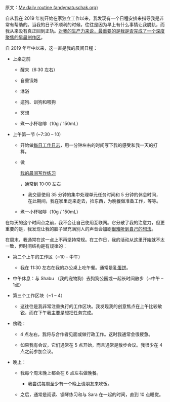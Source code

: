 原文：[My daily routine (andymatuschak.org)](https://notes.andymatuschak.org/z3x7AvJgYzmgEY4kcKdSY2aYxdqWYpTyPqRs8)

自从我在 2019 年初开始在家独立工作以来，我发现有一个日程安排来指导我是非常有帮助的。当我的日子不顺利的时候，往往是因为早上有什么事情让我脱轨，而我从来没有真正回到正轨。[对我的生产力来说，最重要的是我是否完成了一个深度聚焦的早晨创作区](https://notes.andymatuschak.org/zR9LxW1N893EXwQ3Fma1Gz4xPa1tF2Zd6zZ)。

自 2019 年年中以来，这一直是我的晨间日程：

- 上桌之前

  - 醒来（6:30 左右）

  - 自重锻炼

  - 淋浴

  - 遛狗、训狗和喂狗

  - 冥想

  - 煮一小杯咖啡（10g / 150mL）

- 上午第一节 (~7:30 – 10)

  - 开始做[每日工作日志](https://notes.andymatuschak.org/z28QkpK3vRKQTacjFDfGYBhCXHqHuVWJzny9)，用一分钟左右的时间写下我的感受和我一天的打算。

  - 做

    [我的晨间写作练习](https://notes.andymatuschak.org/zVFGpprS64TzmKGNzGxq9FiCDnAnCPwRU5T)

    ，通常到 10:00 左右

    - 我交替使用 35 分钟的集中处理单元任务时间和 5 分钟的休息时间，在此期间，我在家里走来走去，捡东西，为晚餐做准备工作，等等。

  - 煮一小杯咖啡（10g / 150mL）

在每天的这个时间点之前，我不会让自己使用互联网。它分散了我的注意力，但更重要的是，我发现让我的脑子里充满别人的声音会加剧[很难听到自己的想法](https://notes.andymatuschak.org/z3ruCqbkUjU7U8MD5gaMjzmJV4GuENJ3ie1LP)。

在周末，我通常在这一点上不再坚持常规。在工作日，我的活动从这里开始就不太一致，但时间结构是有规律的：

- 第二个上午的工作区（~10 – 中午）

  - 我在 11:30 左右在我的办公桌上吃午餐。通常是[乳蛋饼](https://notes.andymatuschak.org/z5efx2iNLSB8antyDHfU74Xk3x7voSXk9tuec)。

- 中午休息：与 Shabu （我的宠物狗）去狗狗公园或一起长时间散步（~中午 – 1点）

- 第三个工作区块（~1 – 4）

  - 这往往是我非常注重执行的工作区块。我发现我的创意焦点在上午比较敏锐，而在下午我主要是想把任务完成。

- 傍晚：

  - 4 点左右，我将与合作者见面或做行政工作。这时我通常会很疲惫。

  - 如果我有会议，它们通常在 5 点开始，而且通常是散步会议。我很少在 4 点之前参加会议。

- 晚上：

  - 我每个周末晚上都会在 6 点左右做晚餐。

    - 我尝试每周至少有一个晚上请朋友来吃饭。

  - 之后，通常是阅读、钢琴练习和与 Sara 在一起的时间，直到 10 点睡觉。
